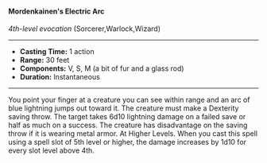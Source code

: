 #### Mordenkainen's Electric Arc
*4th-level evocation* (Sorcerer,Warlock,Wizard)
___
- **Casting Time:** 1 action
- **Range:** 30 feet
- **Components:** V, S, M (a bit of fur and a glass rod)
- **Duration:** Instantaneous
---
You point your finger at a creature you can see
within range and an arc of blue lightning jumps out
toward it. The creature must make a Dexterity
saving throw. The target takes 6d10 lightning
damage on a failed save or half as much on a
success. The creature has disadvantage on the
saving throw if it is wearing metal armor.
At Higher Levels. When you cast this spell using
a spell slot of 5th level or higher, the damage
increases by 1d10 for every slot level above 4th.
